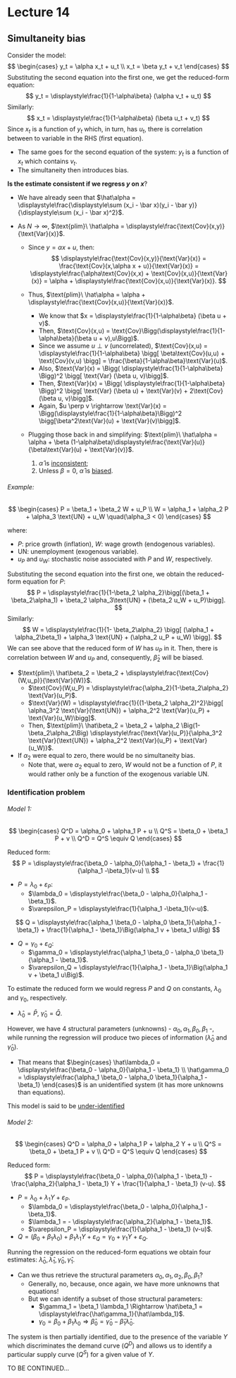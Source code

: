 # Lecture 14

## Simultaneity bias

Consider the model:
$$
\begin{cases}
y_t = \alpha x_t + u_t \\
x_t = \beta y_t + v_t
\end{cases}
$$
Substituting the second equation into the first one, we get the reduced-form equation:
$$
y_t = \displaystyle\frac{1}{1-\alpha\beta} (\alpha v_t + u_t)
$$
Similarly:
$$
x_t = \displaystyle\frac{1}{1-\alpha\beta} (\beta u_t + v_t)
$$
Since $x_t$ is a function of $y_t$ which, in turn, has $u_t$, there is correlation between to variable in the RHS (first equation).

- The same goes for the second equation of the system: $y_t$ is a function of $x_t$ which contains $v_t$.
- The simultaneity then introduces bias.

**Is the estimate consistent if we regress $y$ on $x$**?

- We have already seen that $\hat\alpha = \displaystyle\frac{\displaystyle\sum (x_i - \bar x)(y_i - \bar y)}{\displaystyle\sum (x_i - \bar x)^2}$.

- As $N \rightarrow \infty$, $\text{plim}\ \hat\alpha = \displaystyle\frac{\text{Cov}(x,y)}{\text{Var}(x)}$.

  - Since $y = \alpha x + u$, then:
    $$
    \displaystyle\frac{\text{Cov}(x,y)}{\text{Var}(x)} = \frac{\text{Cov}(x,\alpha x + u)}{\text{Var}(x)} = \displaystyle\frac{\alpha\text{Cov}(x,x) + \text{Cov}(x,u)}{\text{Var}(x)} = \alpha + \displaystyle\frac{\text{Cov}(x,u)}{\text{Var}(x)}.
    $$

  - Thus, $\text{plim}\ \hat\alpha = \alpha + \displaystyle\frac{\text{Cov}(x,u)}{\text{Var}(x)}$.

    - We know that $x = \displaystyle\frac{1}{1-\alpha\beta} (\beta u + v)$.
    - Then, $\text{Cov}(x,u) = \text{Cov}\Bigg(\displaystyle\frac{1}{1-\alpha\beta}(\beta u  + v),u\Bigg)$.
    - Since we assume $u \perp v$ (uncorrelated), $\text{Cov}(x,u) = \displaystyle\frac{1}{1-\alpha\beta} \bigg[ \beta\text{Cov}(u,u) + \text{Cov}(v,u) \bigg] = \frac{\beta}{1-\alpha\beta}\text{Var}(u)$. 
    - Also, $\text{Var}(x) = \Bigg( \displaystyle\frac{1}{1-\alpha\beta} \Bigg)^2 \bigg[ \text{Var} (\beta u, v)\bigg]$.
    - Then, $\text{Var}(x) = \Bigg( \displaystyle\frac{1}{1-\alpha\beta} \Bigg)^2 \bigg[ \text{Var} (\beta u) + \text{Var}(v) + 2\text{Cov}(\beta u, v)\bigg]$.
    - Again, $u \perp v \rightarrow \text{Var}(x) = \Bigg(\displaystyle\frac{1}{1-\alpha\beta}\Bigg)^2 \bigg[\beta^2\text{Var}(u) + \text{Var}(v)\bigg]$.

  - Plugging those back in and simplifying: $\text{plim}\ \hat\alpha = \alpha + \beta (1-\alpha\beta)\displaystyle\frac{\text{Var}(u)}{\beta\text{Var}(u) + \text{Var}(v)}$.

    1. $\hat\alpha$ is <u>inconsistent</u>;
    2. Unless $\beta = 0$, $\hat\alpha$ is <u>biased</u>.

###### Example:

$$
\begin{cases}
P = \beta_1 + \beta_2 W + u_P \\
W = \alpha_1 + \alpha_2 P + \alpha_3 \text{UN} + u_W \quad(\alpha_3 < 0)
\end{cases}
$$

where:

- $P$: price growth (inflation), $W$: wage growth (endogenous variables).
- $\text{UN}$: unemployment (exogenous variable).
- $u_P$ and $u_W$: stochastic noise associated with $P$ and $W$, respectively.

Substituting the second equation into the first one, we obtain the reduced-form equation for $P$:
$$
P = \displaystyle\frac{1}{1-\beta_2 \alpha_2}\bigg[(\beta_1 + \beta_2\alpha_1) + \beta_2 \alpha_3\text{UN} + (\beta_2 u_W + u_P)\bigg].
$$
Similarly:
$$
W = \displaystyle\frac{1}{1- \beta_2\alpha_2} \bigg[ (\alpha_1 + \alpha_2\beta_1) + \alpha_3 \text{UN} + (\alpha_2 u_P + u_W) \bigg].
$$
We can see above that the reduced form of $W$ has $u_P$ in it. Then, there is correlation between $W$ and $u_P$ and, consequently, $\hat\beta_2$ will be biased.

- $\text{plim}\ \hat\beta_2 = \beta_2 + \displaystyle\frac{\text{Cov}(W,u_p)}{\text{Var}(W)}$.
  - $\text{Cov}(W,u_P) = \displaystyle\frac{\alpha_2}{1-\beta_2\alpha_2} \text{Var}(u_P)$.
  - $\text{Var}(W) = \displaystyle\frac{1}{(1-\beta_2 \alpha_2)^2}\bigg[ \alpha_3^2 \text{Var}(\text{UN}) + \alpha_2^2 \text{Var}(u_P) + \text{Var}(u_W)\bigg]$.
  - Then, $\text{plim}\ \hat\beta_2 = \beta_2 + \alpha_2 \Big(1-\beta_2\alpha_2\Big) \displaystyle\frac{\text{Var}(u_P)}{\alpha_3^2 \text{Var}(\text{UN}) + \alpha_2^2 \text{Var}(u_P) + \text{Var}(u_W)}$.
- If $\alpha_2$ were equal to zero, there would be no simultaneity bias.
  - Note that, were $\alpha_2$ equal to zero, $W$ would not be a function of $P$, it would rather only be a function of the exogenous variable $\text{UN}$.

### Identification problem

###### Model 1:

$$
\begin{cases}
Q^D = \alpha_0 + \alpha_1 P + u \\
Q^S = \beta_0 + \beta_1 P + v \\
Q^D = Q^S \equiv Q
\end{cases}
$$

Reduced form:
$$
P = \displaystyle\frac{\beta_0 - \alpha_0}{\alpha_1 - \beta_1} + \frac{1}{\alpha_1 -\beta_1}(v-u) \\
$$

- $P = \lambda_0 + \varepsilon_P$:
  - $\lambda_0 = \displaystyle\frac{\beta_0 - \alpha_0}{\alpha_1 - \beta_1}$.
  - $\varepsilon_P = \displaystyle\frac{1}{\alpha_1 -\beta_1}(v-u)$.

$$
Q = \displaystyle\frac{\alpha_1 \beta_0 - \alpha_0 \beta_1}{\alpha_1 - \beta_1} + \frac{1}{\alpha_1 - \beta_1}\Big(\alpha_1 v + \beta_1 u\Big)
$$

- $Q = \gamma_0 + \varepsilon_Q$:
  - $\gamma_0 = \displaystyle\frac{\alpha_1 \beta_0 - \alpha_0 \beta_1}{\alpha_1 - \beta_1}$.
  - $\varepsilon_Q = \displaystyle\frac{1}{\alpha_1 - \beta_1}\Big(\alpha_1 v + \beta_1 u\Big)$.

To estimate the reduced form we would regress $P$ and $Q$ on constants, $\lambda_0$ and $\gamma_0$, respectively.

- $\hat\lambda_0 = \bar P$, $\hat\gamma_0 = \bar Q$.

However, we have $4$ structural parameters (unknowns) - $\alpha_0, \alpha_1, \beta_0, \beta_1$ -, while running the regression will produce two pieces of information ($\hat\lambda_0$ and $\hat\gamma_0$).

- That means that $\begin{cases} \hat\lambda_0 = \displaystyle\frac{\beta_0 - \alpha_0}{\alpha_1 - \beta_1} \\ \hat\gamma_0 = \displaystyle\frac{\alpha_1 \beta_0 - \alpha_0 \beta_1}{\alpha_1 - \beta_1} \end{cases}$ is an unidentified system (it has more unknowns than equations).

This model is said to be <u>under-identified</u>

###### Model 2:

$$
\begin{cases}
Q^D = \alpha_0 + \alpha_1 P + \alpha_2 Y + u \\
Q^S = \beta_0 + \beta_1 P + v \\
Q^D = Q^S \equiv Q
\end{cases}
$$

Reduced form:
$$
P = \displaystyle\frac{\beta_0 - \alpha_0}{\alpha_1 - \beta_1} - \frac{\alpha_2}{\alpha_1 - \beta_1} Y + \frac{1}{\alpha_1 - \beta_1} (v-u).
$$

- $P = \lambda_0 + \lambda_1 Y + \varepsilon_P$.
  - $\lambda_0 = \displaystyle\frac{\beta_0 - \alpha_0}{\alpha_1 - \beta_1}$.
  - $\lambda_1 = - \displaystyle\frac{\alpha_2}{\alpha_1 - \beta_1}$.
  - $\varepsilon_P = \displaystyle\frac{1}{\alpha_1 - \beta_1} (v-u)$.
- $Q = (\beta_0 + \beta_1 \lambda_0) + \beta_1 \lambda_1 Y + \varepsilon_Q = \gamma_0 + \gamma_1 Y + \varepsilon_Q$.

Running the regression on the reduced-form equations we obtain four estimates: $\hat\lambda_0, \hat\lambda_1, \hat\gamma_0, \hat\gamma_1$.

- Can we thus retrieve the structural parameters $\alpha_0, \alpha_1, \alpha_2, \beta_0, \beta_1$?
  - Generally, no, because, once again, we have more unknowns that equations!
  - But we can identify a subset of those structural parameters:
    - $\gamma_1 = \beta_1 \lambda_1 \Rightarrow \hat\beta_1 = \displaystyle\frac{\hat\gamma_1}{\hat\lambda_1}$.
    - $\gamma_0 = \beta_0 + \beta_1\lambda_0 \Rightarrow \hat\beta_0 = \hat\gamma_0 - \hat\beta_1 \hat\lambda_0$.

The system is then partially identified, due to the presence of the variable $Y$ which discriminates the demand curve ($Q^D$) and allows us to identify a particular supply curve ($Q^S$) for a given value of $Y$.

TO BE CONTINUED...